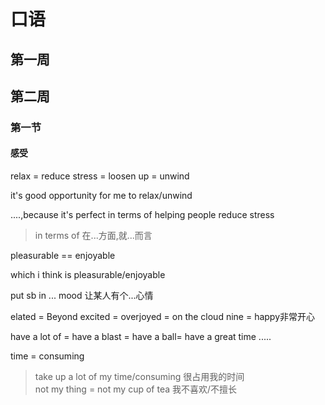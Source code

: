 # 口语  
## 第一周  
## 第二周  
### 第一节  
#### 感受  
relax = reduce stress = loosen up = unwind  

it's good opportunity for me to relax/unwind  

....,because it's perfect in terms of helping people reduce stress  
>in terms of 在...方面,就...而言  

pleasurable == enjoyable  

which i think is pleasurable/enjoyable  

put sb in ... mood 让某人有个...心情  

elated = Beyond excited = overjoyed = on the cloud nine = happy非常开心  

have a lot of = have a blast = have a ball= have a great time .....  

time = consuming  
>take up a lot of my time/consuming 很占用我的时间  
not my thing = not my cup of tea 我不喜欢/不擅长  
